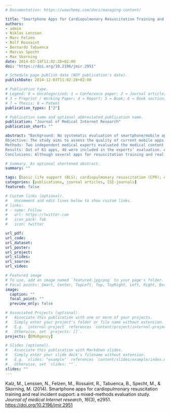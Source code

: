 ```yaml
---
# Documentation: https://wowchemy.com/docs/managing-content/

title: "Smartphone Apps for Cardiopulmonary Resuscitation Training and Real Incident Support: A Mixed-Methods Evaluation Study"
authors:
- admin
- Niklas Lenssen
- Marc Felzen
- Rolf Rossaint
- Bernardo Tabuenca
- Marcus Specht
- Max Skorning
date: 2014-03-19T11:02:28+02:00
doi: "https://doi.org/10.2196/jmir.2951"

# Schedule page publish date (NOT publication's date).
publishDate: 2014-12-03T11:02:28+02:00

# Publication type.
# Legend: 0 = Uncategorized; 1 = Conference paper; 2 = Journal article;
# 3 = Preprint / Working Paper; 4 = Report; 5 = Book; 6 = Book section;
# 7 = Thesis; 8 = Patent
publication_types: ["2"]

# Publication name and optional abbreviated publication name.
publication: "Journal of Medical Internet Research"
publication_short: ""

abstract: "Background: No systematic evaluation of smartphone/mobile apps for resuscitation training and real incident support is available to date. To provide medical, usability, and additional quality criteria for the development of apps, we conducted a mixed-methods sequential evaluation combining the perspective of medical experts and end-users.
Objective: The study aims to assess the quality of current mobile apps for cardiopulmonary resuscitation (CPR) training and real incident support from expert as well as end-user perspective.
Methods: Two independent medical experts evaluated the medical content of CPR apps from the Google Play store and the Apple App store. The evaluation was based on pre-defined minimum medical content requirements according to current Basic Life Support (BLS) guidelines. In a second phase, non-medical end-users tested usability and appeal of the apps that had at least met the minimum requirements. Usability was assessed with the System Usability Scale (SUS); appeal was measured with the self-developed ReactionDeck toolkit.
Results: Out of 61 apps, 46 were included in the experts’ evaluation. A consolidated list of 13 apps resulted for the following layperson evaluation. The interrater reliability was substantial (kappa=.61). Layperson end-users (n=14) had a high interrater reliability (intraclass correlation 1 [ICC1]=.83, P<.001, 95% CI 0.75-0.882 and ICC2=.79, P<.001, 95% CI 0.695-0.869). Their evaluation resulted in a list of 5 recommendable apps.
Conclusions: Although several apps for resuscitation training and real incident support are available, very few are designed according to current BLS guidelines and offer an acceptable level of usability and hedonic quality for laypersons. The results of this study are intended to optimize the development of CPR mobile apps. The app ranking supports the informed selection of mobile apps for training situations and CPR campaigns as well as for real incident support."

# Summary. An optional shortened abstract.
summary: ""

tags: [basic life support (BLS); cardiopulmonary resuscitation (CPR); external chest compression (ECC); smartphone apps; mobile phone; mobile health]
categories: [publications, journal articles, ISI-journals]
featured: false

# Custom links (optional).
#   Uncomment and edit lines below to show custom links.
# links:
# - name: Follow
#   url: https://twitter.com
#   icon_pack: fab
#   icon: twitter

url_pdf:
url_code:
url_dataset:
url_poster:
url_project:
url_slides:
url_source:
url_video:

# Featured image
# To use, add an image named `featured.jpg/png` to your page's folder. 
# Focal points: Smart, Center, TopLeft, Top, TopRight, Left, Right, BottomLeft, Bottom, BottomRight.
image:
  caption: ""
  focal_point: ""
  preview_only: false

# Associated Projects (optional).
#   Associate this publication with one or more of your projects.
#   Simply enter your project's folder or file name without extension.
#   E.g. `internal-project` references `content/project/internal-project/index.md`.
#   Otherwise, set `projects: []`.
projects: [EMuRgency]

# Slides (optional).
#   Associate this publication with Markdown slides.
#   Simply enter your slide deck's filename without extension.
#   E.g. `slides: "example"` references `content/slides/example/index.md`.
#   Otherwise, set `slides: ""`.
slides: ""
---
```


Kalz, M., Lenssen, N., Felzen, M., Rossaint, R., Tabuenca, B., Specht, M., & Skorning, M. (2014). Smartphone apps for cardiopulmonary resuscitation training and real incident support: a mixed-methods evaluation study. *Journal of medical Internet research*, *16*(3), e2951. https://doi.org/10.2196/jmir.2951